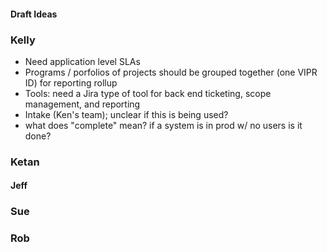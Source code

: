 #### Draft Ideas

### Kelly
- Need application level SLAs
- Programs / porfolios of projects should be grouped together (one VIPR ID) for reporting rollup
- Tools: need a Jira type of tool for back end ticketing, scope management, and reporting
- Intake (Ken's team); unclear if this is being used?
- what does "complete" mean? if a system is in prod w/ no users is it done?


### Ketan



#### Jeff


### Sue



### Rob
